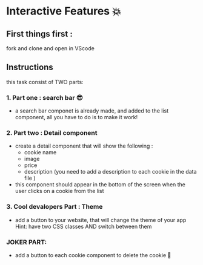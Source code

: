 # Interactive Features 💥

## First things first :
fork and clone and open in VScode 

## Instructions

this task consist of TWO parts:

### 1. Part one : search bar 😎
- a search bar componet is already made, and added to the list component, all you have to do is to make it work!


### 2. Part two : Detail component
- create a detail component that will show the following : 
  - cookie name
  - image
  - price
  - description (you need to add a description to each cookie in the data file )
-  this component should appear in the bottom of the screen when the user clicks on a cookie from the list

### 3. Cool devalopers Part : Theme 
- add a button to your website, that will change the theme of your app
Hint: have two CSS classes AND switch between them 

### JOKER PART:
- add a button to each cookie component to delete the cookie 🤯

